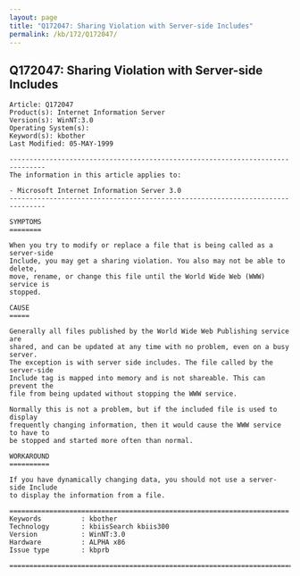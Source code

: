 ```yaml
---
layout: page
title: "Q172047: Sharing Violation with Server-side Includes"
permalink: /kb/172/Q172047/
---
```


## Q172047: Sharing Violation with Server-side Includes

	Article: Q172047
	Product(s): Internet Information Server
	Version(s): WinNT:3.0
	Operating System(s): 
	Keyword(s): kbother
	Last Modified: 05-MAY-1999
	
	-------------------------------------------------------------------------------
	The information in this article applies to:
	
	- Microsoft Internet Information Server 3.0 
	-------------------------------------------------------------------------------
	
	SYMPTOMS
	========
	
	When you try to modify or replace a file that is being called as a server-side
	Include, you may get a sharing violation. You also may not be able to delete,
	move, rename, or change this file until the World Wide Web (WWW) service is
	stopped.
	
	CAUSE
	=====
	
	Generally all files published by the World Wide Web Publishing service are
	shared, and can be updated at any time with no problem, even on a busy server.
	The exception is with server side includes. The file called by the server-side
	Include tag is mapped into memory and is not shareable. This can prevent the
	file from being updated without stopping the WWW service.
	
	Normally this is not a problem, but if the included file is used to display
	frequently changing information, then it would cause the WWW service to have to
	be stopped and started more often than normal.
	
	WORKAROUND
	==========
	
	If you have dynamically changing data, you should not use a server-side Include
	to display the information from a file.
	
	======================================================================
	Keywords          : kbother 
	Technology        : kbiisSearch kbiis300
	Version           : WinNT:3.0
	Hardware          : ALPHA x86
	Issue type        : kbprb
	
	=============================================================================
	
